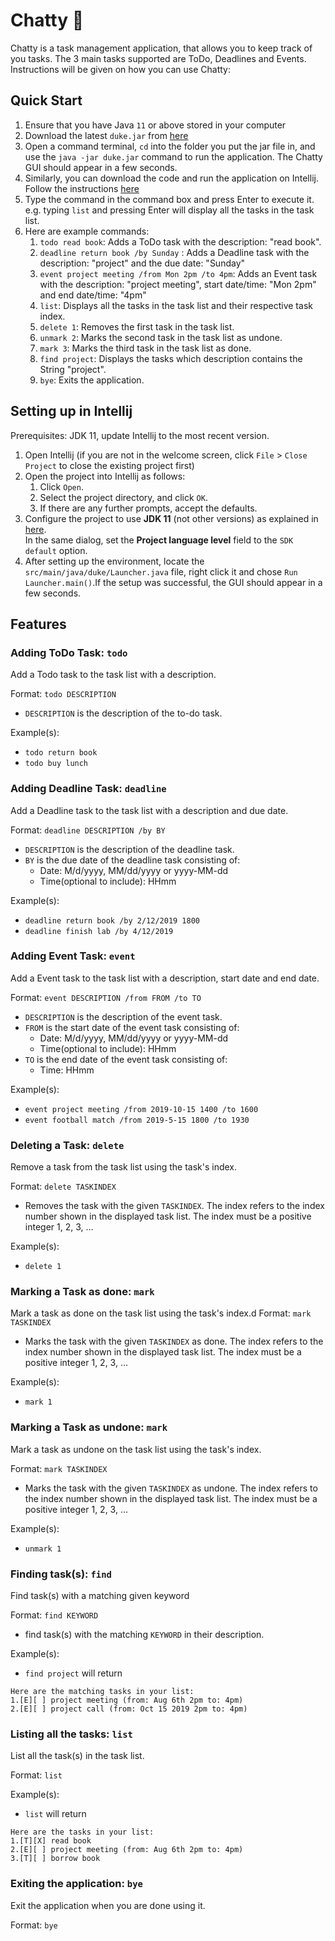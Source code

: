 # Chatty 👾

Chatty is a task management application, that allows you to keep track of you tasks. The 3 main tasks supported are ToDo, Deadlines and Events. Instructions will be given on how you can use Chatty:

## Quick Start
1. Ensure that you have Java `11` or above stored in your computer
2. Download the latest `duke.jar` from [here]()
3. Open a command terminal, `cd` into the folder you put the jar file in, and use the `java -jar duke.jar` command to run the application. The Chatty GUI should appear in a few seconds.
4. Similarly, you can download the code and run the application on Intellij. Follow the instructions [here](https://alyssapng.github.io/ip/#setting-up-in-intellij)
5. Type the command in the command box and press Enter to execute it.  e.g. typing `list` and pressing Enter will display all the tasks in the task list.
6. Here are example commands:
    1. `todo read book`: Adds a ToDo task with the description: "read book".
    2. `deadline return book /by Sunday` : Adds a Deadline task with the description: "project" and the due date: "Sunday"
    3. `event project meeting /from Mon 2pm /to 4pm`: Adds an Event task with the description: "project meeting", start date/time: "Mon 2pm" and end date/time: "4pm"
    4. `list`: Displays all the tasks in the task list and their respective task index.
    5. `delete 1`: Removes the first task in the task list.
    6. `unmark 2`: Marks the second task in the task list as undone.
    7. `mark 3`: Marks the third task in the task list as done.
    8. `find project`: Displays the tasks which description contains the String "project".
    9. `bye`: Exits the application.

## Setting up in Intellij
Prerequisites: JDK 11, update Intellij to the most recent version.

1. Open Intellij (if you are not in the welcome screen, click `File` > `Close Project` to close the existing project first)
2. Open the project into Intellij as follows:
    1. Click `Open`.
    2. Select the project directory, and click `OK`.
    3. If there are any further prompts, accept the defaults.
3. Configure the project to use **JDK 11** (not other versions) as explained in [here](https://www.jetbrains.com/help/idea/sdk.html#set-up-jdk).<br>
   In the same dialog, set the **Project language level** field to the `SDK default` option.
4. After setting up the environment, locate the `src/main/java/duke/Launcher.java` file, right click it and chose `Run Launcher.main()`.If the setup was successful, the GUI should appear in a few seconds.

## Features
### Adding ToDo Task: `todo`
Add a Todo task to the task list with a description.

Format: `todo DESCRIPTION`
* `DESCRIPTION` is the description of the to-do task.

Example(s):
- `todo return book`
- `todo buy lunch`

### Adding Deadline Task: `deadline`
Add a Deadline task to the task list with a description and due date.

Format: `deadline DESCRIPTION /by BY`
* `DESCRIPTION` is the description of the deadline task.
* `BY` is the due date of the deadline task consisting of:
    * Date: M/d/yyyy, MM/dd/yyyy or yyyy-MM-dd
    * Time(optional to include): HHmm

Example(s):
- `deadline return book /by 2/12/2019 1800`
- `deadline finish lab /by 4/12/2019`

### Adding Event Task: `event`
Add a Event task to the task list with a description, start date and end date.

Format: `event DESCRIPTION /from FROM /to TO`
* `DESCRIPTION` is the description of the event task.
* `FROM` is the start date of the event task consisting of:
    * Date: M/d/yyyy, MM/dd/yyyy or yyyy-MM-dd
    * Time(optional to include): HHmm
* `TO` is the end date of the event task consisting of:
    * Time: HHmm

Example(s):
- `event project meeting /from 2019-10-15 1400 /to 1600`
- `event football match /from 2019-5-15 1800 /to 1930`

### Deleting a Task: `delete`
Remove a task from the task list using the task's index.

Format: `delete TASKINDEX`
* Removes the task with the given `TASKINDEX`. The index refers to the index number shown in the displayed task list. The index must be a positive integer 1, 2, 3, …

Example(s):
- `delete 1`


### Marking a Task as done: `mark`
Mark a task as done on the task list using the task's index.d
Format: `mark TASKINDEX`
* Marks the task with the given `TASKINDEX` as done. The index refers to the index number shown in the displayed task list. The index must be a positive integer 1, 2, 3, …

Example(s):
- `mark 1`

### Marking a Task as undone: `mark`
Mark a task as undone on the task list using the task's index.

Format: `mark TASKINDEX`
* Marks the task with the given `TASKINDEX` as undone. The index refers to the index number shown in the displayed task list. The index must be a positive integer 1, 2, 3, …

Example(s):
- `unmark 1`

### Finding task(s): `find`
Find task(s) with a matching given keyword

Format: `find KEYWORD`
* find task(s) with the matching `KEYWORD` in their description.

Example(s):
- `find project` will return
```
Here are the matching tasks in your list:
1.[E][ ] project meeting (from: Aug 6th 2pm to: 4pm)
2.[E][ ] project call (from: Oct 15 2019 2pm to: 4pm)
```

### Listing all the tasks: `list`
List all the task(s) in the task list.

Format: `list`

Example(s):
- `list` will return
```
Here are the tasks in your list:
1.[T][X] read book
2.[E][ ] project meeting (from: Aug 6th 2pm to: 4pm)
3.[T][ ] borrow book
```

### Exiting the application: `bye`
Exit the application when you are done using it.

Format: `bye`

